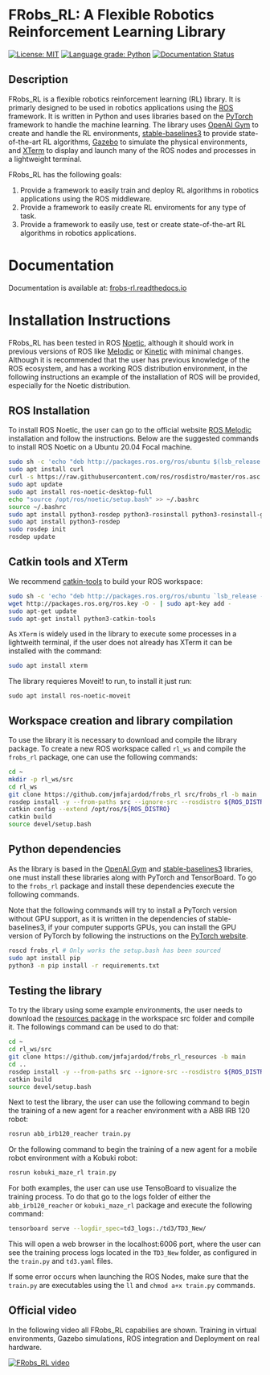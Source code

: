 # FRobs_RL: A Flexible Robotics Reinforcement Learning Library

[![License: MIT](https://img.shields.io/badge/License-MIT-yellow.svg)](https://opensource.org/licenses/MIT)
[![Language grade: Python](https://img.shields.io/lgtm/grade/python/g/jmfajardod/frobs_rl.svg?logo=lgtm&logoWidth=18)](https://lgtm.com/projects/g/jmfajardod/frobs_rl/context:python)
[![Documentation Status](https://readthedocs.org/projects/frobs-rl/badge/?version=latest)](https://frobs-rl.readthedocs.io/en/latest/?badge=latest)

## Description

FRobs_RL is a flexible robotics reinforcement learning (RL) library. It is primarly designed to be used in robotics applications using the [ROS](https://www.ros.org) framework. It is written in Python and uses libraries based on the [PyTorch](https://pytorch.org) framework to handle the machine learning. The library uses [OpenAI Gym](https://gym.openai.com/docs/) to create and handle the RL environments, [stable-baselines3](https://stable-baselines3.readthedocs.io/en/master/) to provide state-of-the-art RL algorithms, [Gazebo](http://gazebosim.org) to simulate the physical environments, and [XTerm](https://invisible-island.net/xterm/) to display and launch many of the ROS nodes and processes in a lightweight terminal.

FRobs_RL has the following goals:

<ol>
<li>Provide a framework to easily train and deploy RL algorithms in robotics applications using the ROS middleware.</li>
<li>Provide a framework to easily create RL enviroments for any type of task.</li>
<li>Provide a framework to easily use, test or create state-of-the-art RL algorithms in robotics applications.</li>
</ol>

# Documentation

Documentation is available at: [frobs-rl.readthedocs.io](https://frobs-rl.readthedocs.io/en/latest)

# Installation Instructions

FRobs_RL has been tested in ROS [Noetic](https://wiki.ros.org/noetic), although it should work in previous versions of ROS like [Melodic](https://wiki.ros.org/melodic) or [Kinetic](https://wiki.ros.org/Kinetic) with minimal changes. Although it is recommended that the user has previous knowledge of the ROS ecosystem, and has a working ROS distribution environment, in the following instructions an example of the installation of ROS will be provided, especially for the Noetic distribution.

## ROS Installation

To install ROS Noetic, the user can go to the official website [ROS Melodic ](http://wiki.ros.org/noetic/Installation) installation and follow the instructions. Below are the suggested commands to install ROS Noetic on a Ubuntu 20.04 Focal machine.

```sh
sudo sh -c 'echo "deb http://packages.ros.org/ros/ubuntu $(lsb_release -sc) main" > /etc/apt/sources.list.d/ros-latest.list'
sudo apt install curl
curl -s https://raw.githubusercontent.com/ros/rosdistro/master/ros.asc | sudo apt-key add -
sudo apt update
sudo apt install ros-noetic-desktop-full
echo "source /opt/ros/noetic/setup.bash" >> ~/.bashrc
source ~/.bashrc
sudo apt install python3-rosdep python3-rosinstall python3-rosinstall-generator python3-wstool build-essential
sudo apt install python3-rosdep
sudo rosdep init
rosdep update
```

## Catkin tools and XTerm

We recommend [catkin-tools](https://catkin-tools.readthedocs.io/en/latest/installing.html) to build your ROS workspace:

```sh
sudo sh -c 'echo "deb http://packages.ros.org/ros/ubuntu `lsb_release -sc` main" > /etc/apt/sources.list.d/ros-latest.list'
wget http://packages.ros.org/ros.key -O - | sudo apt-key add -
sudo apt-get update
sudo apt-get install python3-catkin-tools
```

As `XTerm` is widely used in the library to execute some processes in a lightweith terminal, if the user does not already has XTerm it can be installed with the command:

```sh
sudo apt install xterm
```
The library requieres Moveit! to run, to install it just run:

```shell
sudo apt install ros-noetic-moveit
```

## Workspace creation and library compilation

To use the library it is necessary to download and compile the library package. To create a new ROS workspace called `rl_ws` and compile the `frobs_rl` package, one can use the following commands:

```sh
cd ~
mkdir -p rl_ws/src
cd rl_ws
git clone https://github.com/jmfajardod/frobs_rl src/frobs_rl -b main
rosdep install -y --from-paths src --ignore-src --rosdistro ${ROS_DISTRO}
catkin config --extend /opt/ros/${ROS_DISTRO}
catkin build
source devel/setup.bash
```

## Python dependencies

As the library is based in the [OpenAI Gym](https://github.com/openai/gym) and [stable-baselines3](https://github.com/DLR-RM/stable-baselines3) libraries, one must install these libraries along with PyTorch and TensorBoard. To go to the `frobs_rl` package and install these dependencies execute the following commands. 

Note that the following commands will try to install a PyTorch version without GPU support, as it is written in the dependencies of stable-baselines3, if your computer supports GPUs, you can install the GPU version of PyTorch by following the instructions on the [PyTorch website](https://pytorch.org).

```sh
roscd frobs_rl # Only works the setup.bash has been sourced
sudo apt install pip
python3 -m pip install -r requirements.txt
```

## Testing the library

To try the library using some example environments, the user needs to download the [resources package](https://github.com/jmfajardod/frobs_rl_resources) in the workspace src folder and compile it. The followings command can be used to do that:

```sh
cd ~
cd rl_ws/src
git clone https://github.com/jmfajardod/frobs_rl_resources -b main
cd ..
rosdep install -y --from-paths src --ignore-src --rosdistro ${ROS_DISTRO}
catkin build
source devel/setup.bash
```

Next to test the library, the user can use the following command to begin the training of a new agent for a reacher environment with a ABB IRB 120 robot:

```sh
rosrun abb_irb120_reacher train.py
```

Or the following command to begin the training of a new agent for a mobile robot environment with a Kobuki robot:


```sh
rosrun kobuki_maze_rl train.py
```

For both examples, the user can use use TensoBoard to visualize the training process. To do that go to the logs folder of either the `abb_irb120_reacher` or `kobuki_maze_rl` package and execute the following command:

```sh
tensorboard serve --logdir_spec=td3_logs:./td3/TD3_New/
```

This will open a web browser in the localhost:6006 port, where the user can see the training process logs located in the `TD3_New` folder, as configured in the `train.py` and `td3.yaml` files.


If some error occurs when launching the ROS Nodes, make sure that the `train.py` are executables using the `ll` and `chmod a+x train.py` commands.

## Official video

In the following video all FRobs_RL capabilies are shown. Training in virtual environments, Gazebo simulations, ROS integration and Deployment on real hardware.

[![FRobs_RL video](https://img.youtube.com/vi/x6QIPuHeOSo/maxresdefault.jpg)](https://youtu.be/x6QIPuHeOSo)
